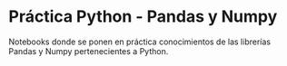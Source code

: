 # Práctica Python - Pandas y Numpy
Notebooks donde se ponen en práctica conocimientos de las librerías Pandas y Numpy pertenecientes a Python.  
